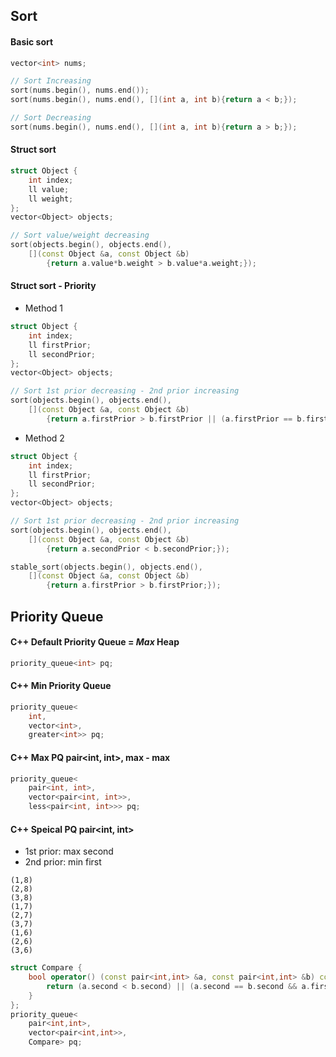 
## Sort
#### Basic sort
```C++
vector<int> nums;

// Sort Increasing
sort(nums.begin(), nums.end());
sort(nums.begin(), nums.end(), [](int a, int b){return a < b;});

// Sort Decreasing
sort(nums.begin(), nums.end(), [](int a, int b){return a > b;});

```

#### Struct sort
```C++
struct Object {
    int index;
    ll value;
    ll weight;
};
vector<Object> objects;

// Sort value/weight decreasing
sort(objects.begin(), objects.end(), 
    [](const Object &a, const Object &b) 
        {return a.value*b.weight > b.value*a.weight;});
```

#### Struct sort - Priority
- Method 1

```C++
struct Object {
    int index;
    ll firstPrior;
    ll secondPrior;
};
vector<Object> objects;

// Sort 1st prior decreasing - 2nd prior increasing
sort(objects.begin(), objects.end(), 
    [](const Object &a, const Object &b) 
        {return a.firstPrior > b.firstPrior || (a.firstPrior == b.firstPrior && a.secondPrior < b.secondPrior);});
```

- Method 2

```C++
struct Object {
    int index;
    ll firstPrior;
    ll secondPrior;
};
vector<Object> objects;

// Sort 1st prior decreasing - 2nd prior increasing
sort(objects.begin(), objects.end(), 
    [](const Object &a, const Object &b) 
        {return a.secondPrior < b.secondPrior;});

stable_sort(objects.begin(), objects.end(), 
    [](const Object &a, const Object &b) 
        {return a.firstPrior > b.firstPrior;});
```

## Priority Queue
#### C++ Default Priority Queue = *Max* Heap
```C++
priority_queue<int> pq;
```

#### C++ Min Priority Queue
```C++
priority_queue<
    int,
    vector<int>,
    greater<int>> pq;
```

#### C++ Max PQ pair<int, int>, max - max
```C++
priority_queue<
    pair<int, int>,
    vector<pair<int, int>>,
    less<pair<int, int>>> pq;
```

#### C++ Speical PQ pair<int, int>
- 1st prior: max second
- 2nd prior: min first

```
(1,8)
(2,8)
(3,8)
(1,7)
(2,7)
(3,7)
(1,6)
(2,6)
(3,6)
```

```C++
struct Compare {
    bool operator() (const pair<int,int> &a, const pair<int,int> &b) const {
        return (a.second < b.second) || (a.second == b.second && a.first > b.first);
    }
};
priority_queue<
    pair<int,int>,
    vector<pair<int,int>>,
    Compare> pq;
```
